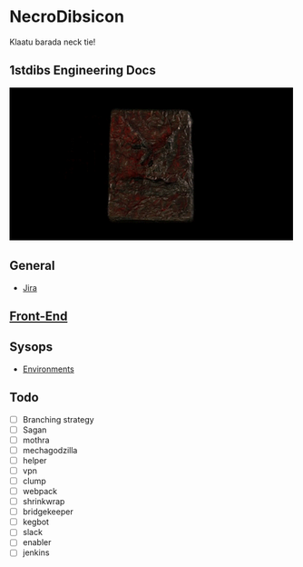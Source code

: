 # NecroDibsicon
Klaatu barada neck tie!

## 1stdibs Engineering Docs

<img src="./assets/images/necrodibsicon.gif" />

## General
- [Jira](./general/jira.md)

## [Front-End](./front-end/)

## Sysops
- [Environments](./sysops/environments.md)

## Todo
- [ ] Branching strategy
- [ ] Sagan
- [ ] mothra
- [ ] mechagodzilla
- [ ] helper
- [ ] vpn
- [ ] clump
- [ ] webpack
- [ ] shrinkwrap 
- [ ] bridgekeeper 
- [ ] kegbot
- [ ] slack
- [ ] enabler
- [ ] jenkins
